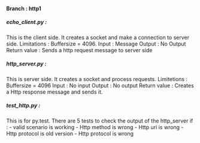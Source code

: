 <h4>Branch : http1<h4>
<h5>echo_client.py :<br\></h5>
    This is the client side. It creates a socket and make a connection to server side.<br\>
    Limitations :
        Buffersize = 4096.
    Input    : Message
    Output : No Output
    Return value : Sends a http request message to server side<br\>
<h5>http_server.py :<br\></h5>
    This is server side. It creates a socket and process requests.
    Limitetions :
        Buffersize = 4096
    Input    : No input
    Output : No output
    Return value : Creates a Http response message and sends it.
<h5>test_http.py :<br\></h5>
    This is for py.test. There are 5 tests to check the output of the http_server if  :
        - valid scenario is working
        - Http method is wrong
        - Http uri is wrong
        - Http protocol is old version
        - Http protocol is wrong




